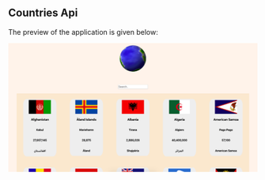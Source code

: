 ## Countries Api

The preview of the application is given below:

<img src="src/images/countries.png" />
